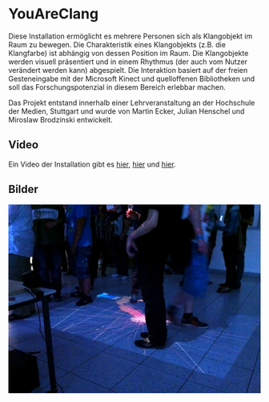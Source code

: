 # YouAreClang

Diese Installation ermöglicht es mehrere Personen sich als Klangobjekt im Raum zu bewegen. Die Charakteristik eines Klangobjekts (z.B. die Klangfarbe) ist abhängig von dessen Position im Raum. Die Klangobjekte werden visuell präsentiert und in einem Rhythmus (der auch vom Nutzer verändert werden kann) abgespielt. Die Interaktion basiert auf der freien Gesteneingabe mit der Microsoft Kinect und quelloffenen Bibliotheken und soll das Forschungspotenzial in diesem Bereich erlebbar machen. 

Das Projekt entstand innerhalb einer Lehrveranstaltung an der Hochschule der Medien, Stuttgart und wurde von Martin Ecker, Julian Henschel und Miroslaw Brodzinski entwickelt.

## Video

Ein Video der Installation gibt es [hier](http://www.vimeo.com/25868787), [hier](http://www.vimeo.com/25937579) und [hier](http://www.vimeo.com/25454214).

## Bilder

![youareclang](https://github.com/JulianHenschel/YouAreClang/raw/master/pictures/IMG_0632.jpg)
